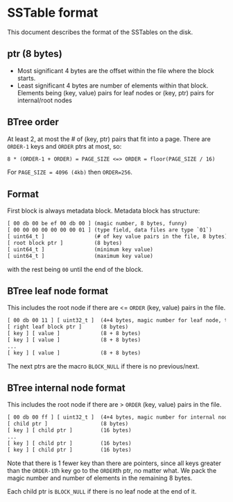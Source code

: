 # SSTable format

This document describes the format of the SSTables on the disk.

## ptr (8 bytes)

- Most significant 4 bytes are the offset within the file where the block starts.
- Least significant 4 bytes are number of elements within that block. Elements being (key, value) pairs for leaf nodes or (key, ptr) pairs for internal/root nodes

## BTree order

At least 2, at most the # of (key, ptr) pairs that fit into a page.
There are `ORDER-1` keys and `ORDER` ptrs at most, so:

```txt
8 * (ORDER-1 + ORDER) = PAGE_SIZE <=> ORDER = floor(PAGE_SIZE / 16)
```

For `PAGE_SIZE = 4096 (4kb)` then `ORDER=256`.

## Format

First block is always metadata block. Metadata block has structure:

```txt
[ 00 db 00 be ef 00 db 00 ] (magic number, 8 bytes, funny)
[ 00 00 00 00 00 00 00 01 ] (type field, data files are type `01`)
[ uint64_t ]                (# of key value pairs in the file, 8 bytes)
[ root block ptr ]          (8 bytes)
[ uint64_t ]                (minimum key value)
[ uint64_t ]                (maximum key value)
```

with the rest being `00` until the end of the block.

## BTree leaf node format

This includes the root node if there are <= `ORDER` (key, value) pairs in the file.

```txt
[ 00 db 00 11 ] [ uint32_t ]  (4+4 bytes, magic number for leaf node, then 4 bytes garbage)
[ right leaf block ptr ]      (8 bytes)
[ key ] [ value ]             (8 + 8 bytes)
[ key ] [ value ]             (8 + 8 bytes)
...
[ key ] [ value ]             (8 + 8 bytes)
```

The next ptrs are the macro `BLOCK_NULL` if there is no previous/next.

## BTree internal node format

This includes the root node if there are > `ORDER` (key, value) pairs in the file.

```txt
[ 00 db 00 ff ] [ uint32_t ]  (4+4 bytes, magic number for internal node, then # children)
[ child ptr ]                 (8 bytes)
[ key ] [ child ptr ]         (16 bytes)
...
[ key ] [ child ptr ]         (16 bytes)
[ key ] [ child ptr ]         (16 bytes)
```

Note that there is 1 fewer key than there are pointers, since all keys greater than the `ORDER-1`th key go to the `ORDER`th ptr, no matter what. We pack the magic number and number of elements in the remaining 8 bytes.

Each child ptr is `BLOCK_NULL` if there is no leaf node at the end of it.

